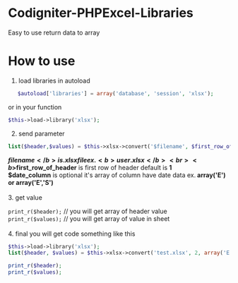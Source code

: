 # Codigniter-PHPExcel-Libraries
Easy to use return data to array

<h1>How to use</h1>

1. load libraries in autoload
```php
   $autoload['libraries'] = array('database', 'session', 'xlsx');
```
or in your function 
```php
$this->load->library('xlsx');
```
2. send parameter
```php
list($header,$values) = $this->xlsx->convert('$filename', $first_row_of_header, $date_column);
```
<b>$filename</b> is .xlsx file ex. <b>user.xlsx</b> <br>
<b>$first_row_of_header</b> is first row of header default is <b>1</b> <br>
<b>$date_column</b> is optional it's array of column have date data ex.<b> array('E') or array('E','S') </b><br><br>
3. get value

``` print_r($header); ``` // you will get array of header value <br>
``` print_r($values); ``` // you will get array of value in sheet<br><br>
4. final you will get code something like this
```php
$this->load->library('xlsx'); 
list($header, $values) = $this->xlsx->convert('test.xlsx', 2, array('E','S')); 

print_r($header); 
print_r($values); 
```
